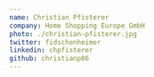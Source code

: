```yaml
---
name: Christian Pfisterer
company: Home Shopping Europe GmbH
photo: ./christian-pfisterer.jpg
twitter: fidschenheimer
linkedin: chpfisterer
github: christianp86
---
```

